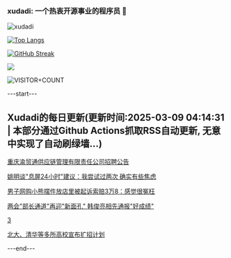 ### xudadi: 一个热衷开源事业的程序员 👋

![xudadi](https://github-readme-stats-git-masterorgs-github-readme-stats-team.vercel.app/api?username=xudadi)

[![Top Langs](https://github-readme-stats.vercel.app/api/top-langs/?username=xudadi)](https://github.com/anuraghazra/github-readme-stats)

[![GitHub Streak](https://streak-stats.demolab.com?user=xudadi&locale=zh_Hans)](https://git.io/streak-stats)

![](https://raw.githubusercontent.com/xudadi/xudadi/main/assets/github-contribution-grid-snake.svg)

![VISITOR+COUNT](https://komarev.com/ghpvc/?username=xudadi&label=VISITOR+COUNT)


---start---

## Xudadi的每日更新(更新时间:2025-03-09 04:14:31 | 本部分通过Github Actions抓取RSS自动更新, 无意中实现了自动刷绿墙...)

[重庆渝贸通供应链管理有限责任公司招聘公告](https://www.gongkaoleida.com/article/2314030)

[姚明谈"息屏24小时"建议：我尝试过两次 确实有些焦虑](https://m.163.com/news/article/JQ4PQS0L0514R9P4.html)

[男子网购小熊摆件放店里被起诉索赔3万8：感觉很冤枉](https://m.163.com/news/article/JQ2O9SR00534P59R.html)

[两会"部长通道"再迎"新面孔" 韩俊亮相先通报"好成绩"](https://m.163.com/news/article/JQ4K0J2I051482MP.html)

[3](https://m.163.com/touch/news/sub/domestic)

[北大、清华等多所高校宣布扩招计划](https://m.163.com/news/article/JQ4JPRNH000189PS.html)

---end---
